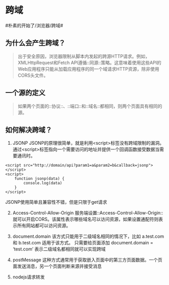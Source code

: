 # 跨域
#朴素的开始了/浏览器/跨域#

## 为什么会产生跨域？
> 出于安全原因，浏览器限制从脚本内发起的跨源HTTP请求。例如，XMLHttpRequest和Fetch API遵循::同源::策略。这意味着使用这些API的Web应用程序只能从加载应用程序的同一个域请求HTTP资源，除非使用CORS头文件。

## 一个源的定义
> 如果两个页面的::协议::、::端口::和::域名::都相同，则两个页面具有相同的源。

## 如何解决跨域？
1. JSONP
JSONP的原理很简单，就是利用\<script\>标签没有跨域限制的漏洞。通过\<script\>标签指向一个需要访问的地址并提供一个回调函数接受数据当需要通讯时。
```
<script src="http://domain/api?param1=a&param2=b&callback=jsonp"></script>
<script>
    function jsonp(data) {
    	console.log(data)
	}
</script>
```
JSONP使用简单且兼容性不错，但是只限于get请求

2. Access-Control-Allow-Origin
服务端设置::Access-Control-Allow-Origin::就可以开启CORS。该属性表示哪些域名可以访问资源，如果设置通配符则表示所有网站都可以访问资源。

3. document.domain
该方式只能用于二级域名相同的情况下，比如 a.test.com 和 b.test.com 适用于该方式。
只需要给页面添加 document.domain = ‘test.com’ 表示二级域名都相同就可以实现跨域

4. postMessage
这种方式通常用于获取嵌入页面中的第三方页面数据。一个页面发送消息，另一个页面判断来源并接受消息

5. nodejs请求转发